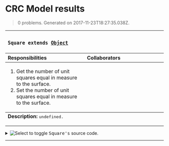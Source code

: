 # CRC Model results
> 0 problems. Generated on 2017-11-23T18:27:35.038Z.

 <!-- 0 problems -->

<!-- crc-model-template:html,markdown -->
<table width="100%">
  <thead>
    <tr valign="top" align="left">
      <th colspan="2"><h3><tt>
          Square extends <a href="https://developer.mozilla.org/en-US/docs/Web/JavaScript/Reference/Global_Objects/Object" target="mdn">Object</a>
        </tt></h3></th>
    </tr>
    <tr valign="top" align="left">
      <th>Responsibilities</th>
      <th>Collaborators</th>
    </tr>
  </thead>
  <tfoot valign="top" align="left">
    <tr>
      <td colspan="2"><strong>Description:</strong> <tt>undefined.</tt></td>
    </tr>
  </tfoot>
  <tbody>
    <tr valign="top" align="left">
      <td width="50%">
        <ol>
            <li>Get the number of unit squares equal in measure to the surface.</li>
            <li>Set the number of unit squares equal in measure to the surface.</li></ol>
      </td>
      <td width="50%">
        <ol></ol>
      </td>
    </tr>
  </tbody>
</table>

---

<details>
  <summary><img src="icon-javascript-filled-25.png" alt="Select to toggle" align="top">
    <tt>Square's</tt> source code.</summary>
  <pre><code language="javascript">Square.prototype = new Polygon()</code></pre>
</details>

---
<!--/crc-model-template:html,markdown -->
